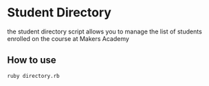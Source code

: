 Student Directory
=================

the student directory script allows you to manage the list of students enrolled on the course at Makers Academy

How to use
----------

```shell
ruby directory.rb
````